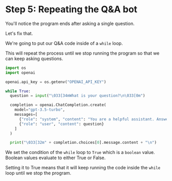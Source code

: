 # Step 5: Repeating the Q&A bot

You'll notice the program ends after asking a single question.

Let's fix that.

We're going to put our Q&A code inside of a `while` loop.

This will repeat the process until we stop running the program so that we can keep asking questions.


```python
import os
import openai

openai.api_key = os.getenv("OPENAI_API_KEY")

while True:
  question = input("\033[34mWhat is your question?\n\033[0m")

  completion = openai.ChatCompletion.create(
    model="gpt-3.5-turbo",
    messages=[
      {"role": "system", "content": "You are a helpful assistant. Answer the given question."},
      {"role": "user", "content": question}
    ]
  )

  print("\033[32m" + completion.choices[0].message.content + "\n")
```

We set the condition of the `while` loop to `True` which is a `boolean` value. Boolean values evaluate to either True or False.

Setting it to True means that it will keep running the code inside the `while` loop until we stop the program.